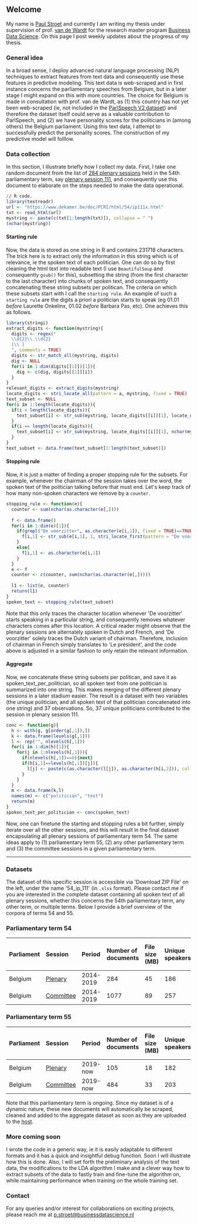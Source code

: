 ## Welcome
My name is [Paul Stroet](https://paulstroet.netlify.app/) and currently I am writing my thesis under supervision of prof. [van de Wardt](http://www.marcvandewardt.com/) for the research master program [Business Data Science](https://businessdatascience.nl/home). On this page I post weekly updates about the progress of my thesis. 

### General idea
In a broad sense, I deploy advanced natural language processing (NLP) techniques to extract features from text data and consequently use these features in predictive modeling. This text data is web-scraped and in first instance concerns the parliamentary speeches from Belgium, but in a later stage I might expand on this with more countries. The choice for Belgium is made in consultation with prof. van de Wardt, as (1) this country has not yet been web-scraped (ie, not included in the [ParlSpeech V2 dataset](https://dataverse.harvard.edu/dataset.xhtml?persistentId=doi:10.7910/DVN/L4OAKN)) and therefore the dataset itself could serve as a valuable contribution to ParlSpeech, and (2) we have personality scores for the politicians in (among others) the Belgium parliament. Using this text data, I attempt to successfully predict the personality scores. The construction of my predictive model will folllow. 

### Data collection
In this section, I illustrate briefly how I collect my data. First, I take one random document from the list of [284 plenary sessions](https://www.dekamer.be/kvvcr/showpage.cfm?section=/cricra&language=nl&cfm=dcricra.cfm?type=plen&cricra=CRI&count=all&legislat=54) held in the 54th parliamentary term, say [plenary session 111](https://www.dekamer.be/doc/PCRI/pdf/54/ip111.pdf), and consequently use this document to elaborate on the steps needed to make the data operational. 

```R
// R code.
library(textreadr)
url <- "https://www.dekamer.be/doc/PCRI/html/54/ip111x.html"
txt <- read_html(url)
mystring <- paste(c(txt[1:length(txt)]), collapse = " ")
(nchar(mystring))
```

#### Starting rule

Now, the data is stored as one string in R and contains 231718 characters. The trick here is to extract only the information in this string which is of relevance, ie the spoken text of each politician. One can do so by first cleaning the html text into readable text (I use `BeautifulSoup` and consequently `gsub()` for this), subsetting the string (from the first character to the last character) into chunks of spoken text, and consequently concatenating these string subsets per politican. The criteria on which these subsets start with I call the `starting rule`. An example of such a `starting rule` are the digits a priori a politician starts to speak (eg 01.01 _before_ Laurette Onkelinx, 01.02 _before_ Barbara Pas, etc). One achieves this as follows.

```R
library(stringi)
extract_digits <- function(mystring){
  digits <- regex("
  \\d{2}\\.\\d{2}
  [\\ ]
  ", comments = TRUE)
  digits <- str_match_all(mystring, digits)
  dig <- NULL
  for(i in 1:dim(digits[[1]])[1]){
    dig <- c(dig, digits[[1]][i])
  }
}
relevant_digits <- extract_digits(mystring)
locate_digits <- stri_locate_all(pattern = a, mystring, fixed = TRUE)
text_subset <- NULL
for(i in 1:length(locate_digits)){
  if(i < length(locate_digits)){
    text_subset[i] <- str_sub(mystring, locate_digits[[i]][1], locate_digits[[i+1]][1]-1)
  }
  if(i == length(locate_digits)){
    text_subset[i] <- str_sub(mystring, locate_digits[[i]][1], nchar(mystring))
  }
}
text_subset <- data.frame(text_subset[1:length(text_subset)])
```

#### Stopping rule
Now, it is just a matter of finding a proper stopping rule for the subsets. For example, whenever the chairman of the session takes over the word, the spoken text of the politician talking before that must end. Let's keep track of how many non-spoken characters we remove by a `counter`. 

```R
stopping_rule <- function(e){
  counter <- sum(nchar(as.character(e[,])))
  
  f <- data.frame()
  for(i in 1:dim(e)[1]){
    if(grepl("De voorzitter", as.character(e[i,1]), fixed = TRUE)==TRUE){
      f[i,1] <- str_sub(e[i,1], 1, stri_locate_first(pattern = "De voorzitter", as.character(e[i,1]), fixed = TRUE, case_insensitive=F)[1]-1)
    }
    else{
      f[i,1] <- as.character(e[i,1])
    }
  }
  e <- f
  counter <- c(counter, sum(nchar(as.character(e[,]))))
    
  l1 <- list(e, counter)
  return(l1)
}
spoken_text <- stopping_rule(text_subset)
```

Note that this only traces the character location whenever 'De voorzitter' starts speaking in a particular string, and consequently removes whatever characters comes after this location. A critical reader might observe that the plenary sessions are alternately spoken in Dutch and French, and 'De voorzitter' solely traces the Dutch variant of chairman. Therefore, inclusion of chairman in French simply translates to 'Le président', and the code above is adjusted in a similar fashion to only retain the relevant information. 

#### Aggregate

Now, we concatenate these string subsets per politican, and save it as spoken_text_per_politician, so all spoken text from one politician is summarized into one string. This makes merging of the different plenary sessions in a later stadium easier. The result is a dataset with two variables (the unique politician, and all spoken text of that politician concatenated into one string) and 37 observations. So, 37 unique politicians contributed to the session in plenary session 111. 

```R
conc <- function(g){
  h <- with(g, g[order(g[,1]),])
  k <- data.frame(levels(g[,1]))
  l <- rep("", nlevels(h[,1]))
  for(i in 1:dim(h)[1]){
    for(j in 1:nlevels(h[,1])){
      if(nlevels(h[,1])==0){next}
      if(h[i,1]==levels(h[,1])[j]){
        l[j] <- paste(c(as.character(l[j]), as.character(h[i,2])), collapse = " ")
      }
    }
  }
  m <- data.frame(k,l)
  names(m) <- c("politician", "text")
  return(m)
}
spoken_text_per_politician <- conc(spoken_text)
```

Now, one can finetune the starting and stopping rules a bit further, simply iterate over all the other sessions, and this will result in the final dataset encapsulating all plenary sessions of parliamentary term 54. The same ideas apply to (1) parliamentary term 55, (2) any other parliamentary term and (3) the committee sessions in a given parliamentary term. 

* * *

### Datasets
The dataset of this specific session is accessible via 'Download ZIP File' on the left, under the name '54_ip_111' (in `.xlsx` format). Please contact me if you are interested in the complete dataset containing all spoken text of all plenary sessions, whether this concerns the 54th parliamentary term, any other term, or multiple terms. Below I provide a brief overview of the corpora of terms 54 and 55. 

### Parliamentary term 54

| Parliament   | Session   | Period  | Number of documents     | File size (MB)    | Unique speakers |Average character count per speaker |
|:-------------|:----------|:-------------|:-------------|:------------------|:----------------|:-----------------------------------|
| Belgium      | [Plenary](https://www.dekamer.be/kvvcr/showpage.cfm?section=/cricra&language=nl&cfm=dcricra.cfm?type=plen&cricra=CRI&count=all&legislat=54)   | 2014-2019    | 284 | 45                | 186             | 242929                             |
| Belgium      | [Committee](https://www.dekamer.be/kvvcr/showpage.cfm?section=/cricra&language=nl&cfm=dcricra.cfm?type=comm&cricra=cri&count=all)   | 2014-2019 | 1077    | 89                | 257             |  342652                             |

### Parliamentary term 55

| Parliament   | Session   | Period  | Number of documents     | File size (MB)    | Unique speakers |Average character count per speaker |
|:-------------|:----------|:-------------|:-------------|:------------------|:----------------|:-----------------------------------|
| Belgium      | [Plenary](https://www.dekamer.be/kvvcr/showpage.cfm?section=/cricra&language=nl&cfm=dcricra.cfm?type=plen&cricra=CRI&count=all&legislat=55)   | 2019-now     | 105  | 18                | 182             |  98592                             |
| Belgium      | [Committee](https://www.dekamer.be/kvvcr/showpage.cfm?section=/cricra&language=nl&cfm=dcricra.cfm?type=comm&cricra=CRI&count=all&legislat=55)   | 2019-now  | 484   | 33                | 203             |  176927                             |

Note that this parliamentary term is ongoing. Since my dataset is of a dynamic nature, these new documents will automatically be scraped, cleaned and added to the aggregate dataset as soon as they are uploaded to the [host](https://www.dekamer.be/kvvcr/index.cfm?language=nl). 

### More coming soon
I wrote the code in a generic way, ie it is easily adaptable to different formats and it has a quick and insightful debug function. Soon I will illustrate how this is done. Also, I will set forth the preliminary analysis of the text data, the modifications to the LDA algorithm I make and a clever way how to extract subsets of the data to fastly train and fine-tune the algorithm on, while maintaining performance when training on the whole training set. 

### Contact
For any queries and/or interest for collaborations on exciting projects, please reach me at p.stroet@businessdatascience.nl
